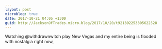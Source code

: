 ```yaml
---
layout: post
microblog: true
date: 2017-10-21 04:06 +1300
guid: http://JacksonOfTrades.micro.blog/2017/10/20/t921392253305622528.html
---
```

Watching @withdrawnwitch play New Vegas and my entire being is flooded with nostalgia right now,
